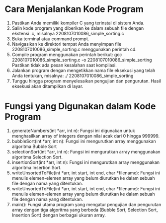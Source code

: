 # Cara Menjalankan Kode Program

1. Pastikan Anda memiliki kompiler C yang terinstal di sistem Anda.
2. Salin kode program yang diberikan ke dalam sebuah file dengan ekstensi .c, misalnya 2208107010086_simple_sorting.c
3. Buka terminal atau command prompt.
4. Navigasikan ke direktori tempat Anda menyimpan file  2208107010086_simple_sorting.c menggunakan perintah cd.
5. Compile program menggunakan perintah berikut:
   gcc  2208107010086_simple_sorting.c -o  2208107010086_simple_sorting
   Pastikan tidak ada pesan kesalahan saat kompilasi.
6. Jalankan program dengan mengetikkan nama file eksekusi yang telah Anda tentukan, misalnya:
   ./ 2208107010086_simple_sorting
7. Tunggu hingga program menyelesaikan pengujian dan pengurutan. Hasil eksekusi akan ditampilkan di layar.

# Fungsi yang Digunakan dalam Kode Program

1. generateNumbers(int *arr, int n): Fungsi ini digunakan untuk menghasilkan array of integers dengan nilai acak dari 0 hingga 
   999999.
2. bubbleSort(int *arr, int n): Fungsi ini mengurutkan array menggunakan algoritma Bubble Sort
3. selectionSort(int *arr, int n): Fungsi ini mengurutkan array menggunakan algoritma Selection Sort.
4. insertionSort(int *arr, int n): Fungsi ini mengurutkan array menggunakan algoritma Insertion Sort.
5. writeUnsortedToFile(int *arr, int start, int end, char *filename): Fungsi ini menulis elemen-elemen array yang belum 
   diurutkan ke dalam sebuah file dengan nama yang ditentukan.
6. writeUnsortedToFile(int *arr, int start, int end, char *filename): Fungsi ini menulis elemen-elemen array yang belum 
   diurutkan ke dalam sebuah file dengan nama yang ditentukan.
7. main(): Fungsi utama program yang mengatur pengujian dan pengurutan array dengan tiga algoritma yang berbeda (Bubble Sort, 
   Selection Sort, Insertion Sort) dengan berbagai ukuran array.
